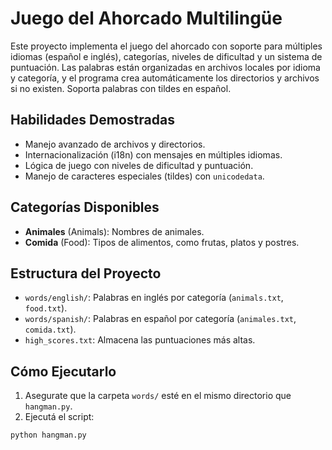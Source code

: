 # Juego del Ahorcado Multilingüe

Este proyecto implementa el juego del ahorcado con soporte para múltiples idiomas (español e inglés), categorías, niveles de dificultad y un sistema de puntuación. Las palabras están organizadas en archivos locales por idioma y categoría, y el programa crea automáticamente los directorios y archivos si no existen. Soporta palabras con tildes en español.

## Habilidades Demostradas
- Manejo avanzado de archivos y directorios.
- Internacionalización (i18n) con mensajes en múltiples idiomas.
- Lógica de juego con niveles de dificultad y puntuación.
- Manejo de caracteres especiales (tildes) con `unicodedata`.

## Categorías Disponibles
- **Animales** (Animals): Nombres de animales.
- **Comida** (Food): Tipos de alimentos, como frutas, platos y postres.

## Estructura del Proyecto
- `words/english/`: Palabras en inglés por categoría (`animals.txt`, `food.txt`).
- `words/spanish/`: Palabras en español por categoría (`animales.txt`, `comida.txt`).
- `high_scores.txt`: Almacena las puntuaciones más altas.

## Cómo Ejecutarlo
1. Asegurate que la carpeta `words/` esté en el mismo directorio que `hangman.py`.
2. Ejecutá el script:
```
python hangman.py
```
